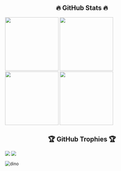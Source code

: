 
### <h2 align="center">🔥 GitHub Stats 🔥</h2> 
<span>[<img src="https://github-readme-stats.vercel.app/api?username=BaoKhanh1233&theme=radical&hide_border=false&include_all_commits=false&count_private=false" height="175">](https://github-readme-stats.vercel.app/api?username=BaoKhanh1233)</span>
<span>[<img src="https://github-profile-summary-cards.vercel.app/api/cards/profile-details?username=BaoKhanh1233&theme=dracula" height="175">](https://github-readme-stats.vercel.app/api?username=BaoKhanh1233)</span>
<span>[<img src="https://github-readme-streak-stats.herokuapp.com/?user=BaoKhanh1233&theme=radical&hide_border=false" height="175">](https://github-readme-streak-stats.herokuapp.com/?user=BaoKhanh1233)</span>
<span>[<img src="https://github-readme-stats.vercel.app/api/top-langs/?username=BaoKhanh1233&theme=radical&hide_border=false&include_all_commits=false&count_private=false&layout=compact" height="175">](https://github-readme-stats.vercel.app/api/top-langs/?username=BaoKhanh1233)</span>

### <h2 align="center">🏆 GitHub Trophies 🏆</h2>
![](https://github-trophies.vercel.app/?username=BaoKhanh1233&theme=radical&no-frame=false&no-bg=false&margin-w=4)
[![](https://visitcount.itsvg.in/api?id=BaoKhanh1233&icon=0&color=0)](https://visitcount.itsvg.in)

![dino](https://user-images.githubusercontent.com/97834507/179945110-997ae11a-1e40-4d79-b89e-53c1e8cbd64b.gif)
